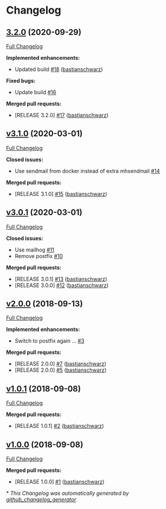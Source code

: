 # Changelog

## [3.2.0](https://github.com/codenamephp/chef.cookbook.localmail/tree/3.2.0) (2020-09-29)

[Full Changelog](https://github.com/codenamephp/chef.cookbook.localmail/compare/v3.1.0...3.2.0)

**Implemented enhancements:**

- Updated build [\#18](https://github.com/codenamephp/chef.cookbook.localmail/pull/18) ([bastianschwarz](https://github.com/bastianschwarz))

**Fixed bugs:**

- Update build [\#16](https://github.com/codenamephp/chef.cookbook.localmail/issues/16)

**Merged pull requests:**

- \[RELEASE 3.2.0\] [\#17](https://github.com/codenamephp/chef.cookbook.localmail/pull/17) ([bastianschwarz](https://github.com/bastianschwarz))

## [v3.1.0](https://github.com/codenamephp/chef.cookbook.localmail/tree/v3.1.0) (2020-03-01)

[Full Changelog](https://github.com/codenamephp/chef.cookbook.localmail/compare/v3.0.1...v3.1.0)

**Closed issues:**

- Use sendmail from docker instead of extra mhsendmail [\#14](https://github.com/codenamephp/chef.cookbook.localmail/issues/14)

**Merged pull requests:**

- \[RELEASE 3.1.0\] [\#15](https://github.com/codenamephp/chef.cookbook.localmail/pull/15) ([bastianschwarz](https://github.com/bastianschwarz))

## [v3.0.1](https://github.com/codenamephp/chef.cookbook.localmail/tree/v3.0.1) (2020-03-01)

[Full Changelog](https://github.com/codenamephp/chef.cookbook.localmail/compare/v2.0.0...v3.0.1)

**Closed issues:**

- Use mailhog [\#11](https://github.com/codenamephp/chef.cookbook.localmail/issues/11)
- Remove postfix [\#10](https://github.com/codenamephp/chef.cookbook.localmail/issues/10)

**Merged pull requests:**

- \[RELEASE 3.0.1\] [\#13](https://github.com/codenamephp/chef.cookbook.localmail/pull/13) ([bastianschwarz](https://github.com/bastianschwarz))
- \[RELEASE 3.0.0\] [\#12](https://github.com/codenamephp/chef.cookbook.localmail/pull/12) ([bastianschwarz](https://github.com/bastianschwarz))

## [v2.0.0](https://github.com/codenamephp/chef.cookbook.localmail/tree/v2.0.0) (2018-09-13)

[Full Changelog](https://github.com/codenamephp/chef.cookbook.localmail/compare/v1.0.1...v2.0.0)

**Implemented enhancements:**

- Switch to postfix again ... [\#3](https://github.com/codenamephp/chef.cookbook.localmail/issues/3)

**Merged pull requests:**

- \[RELEASE 2.0.0\] [\#7](https://github.com/codenamephp/chef.cookbook.localmail/pull/7) ([bastianschwarz](https://github.com/bastianschwarz))
- \[RELEASE 2.0.0\] [\#5](https://github.com/codenamephp/chef.cookbook.localmail/pull/5) ([bastianschwarz](https://github.com/bastianschwarz))

## [v1.0.1](https://github.com/codenamephp/chef.cookbook.localmail/tree/v1.0.1) (2018-09-08)

[Full Changelog](https://github.com/codenamephp/chef.cookbook.localmail/compare/v1.0.0...v1.0.1)

**Merged pull requests:**

- \[RELEASE 1.0.1\] [\#2](https://github.com/codenamephp/chef.cookbook.localmail/pull/2) ([bastianschwarz](https://github.com/bastianschwarz))

## [v1.0.0](https://github.com/codenamephp/chef.cookbook.localmail/tree/v1.0.0) (2018-09-08)

[Full Changelog](https://github.com/codenamephp/chef.cookbook.localmail/compare/783fe4617cb3f3c8aad212ba09018b31f042d54e...v1.0.0)

**Merged pull requests:**

- \[RELEASE 1.0.0\] [\#1](https://github.com/codenamephp/chef.cookbook.localmail/pull/1) ([bastianschwarz](https://github.com/bastianschwarz))



\* *This Changelog was automatically generated by [github_changelog_generator](https://github.com/github-changelog-generator/github-changelog-generator)*
